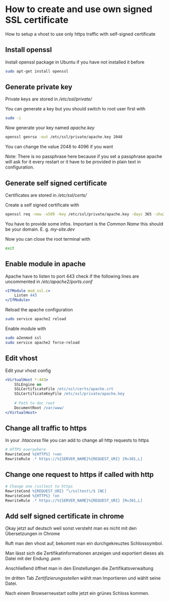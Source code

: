 # How to create and use own signed SSL certificate

How to setup a vhost to use only https traffic with self-signed certificate

## Install openssl

Install openssl package in Ubuntu if you have not installed it before

```bash
sudo apt-get install openssl
```

## Generate private key

Private keys are stored in */etc/ssl/private/*

You can generate a key but you should switch to root user first with

```bash
sudo -i
```

Now generate your key named *apache.key*

```bash
openssl genrsa -out /etc/ssl/private/apache.key 2048 
```

You can change the value 2048 to 4096 if you want

Note: There is no passphrase here because if you set a passphrase apache will ask for it every restart or it have to be provided in plain text in configuration.

## Generate self signed certificate

Certificates are stored in */etc/ssl/certs/*

Create a self signed certificate with

```bash
openssl req -new -x509 -key /etc/ssl/private/apache.key -days 365 -sha256 -out /etc/ssl/certs/apache.crt 
```

You have to provide some infos. Important is the *Common Name* this should be your domain. E. g. *my-site.dev*

Now you can close the root terminal with

```bash
exit
```

## Enable module in apache

Apache have to listen to port 443 check if the following lines are uncommented in */etc/apache2/ports.conf*

```apache
<IfModule mod_ssl.c>
    Listen 443
</IfModule>
```

Reload the apache configuration

```bash
sudo service apache2 reload 
```

Enable module with

```bash
sudo a2enmod ssl
sudo service apache2 force-reload 
```

## Edit vhost

Edit your vhost config

```apache
<VirtualHost *:443>
    SSLEngine on
    SSLCertificateFile /etc/ssl/certs/apache.crt
    SSLCertificateKeyFile /etc/ssl/private/apache.key
    
    # Path to doc root
    DocumentRoot /var/www/
</VirtualHost>
```

## Change all traffic to https

In your *.htaccess* file you can add to change all http requests to https

```apache
# HTTPS everywhere
RewriteCond %{HTTPS} !=on
RewriteRule .* https://%{SERVER_NAME}%{REQUEST_URI} [R=301,L]
```

## Change one request to https if called with http

```apache
# Change one /ssltest to https
RewriteCond %{REQUEST_URI} ^\/ssltest\/$ [NC]
RewriteCond %{HTTPS} !on
RewriteRule .* https://%{SERVER_NAME}%{REQUEST_URI} [R=301,L]
```

## Add self signed certificate in chrome

Okay jetzt auf deutsch weil sonst versteht man es nicht mit den Übersetzungen in Chrome

Ruft man den vhost auf, bekommt man ein durchgekreuztes Schlosssymbol.

Man lässt sich die Zertifikatinformationen anzeigen und exportiert dieses als Datei mit der Endung *.pem* 

Anschließend öffnet man in den Einstellungen die Zertifikatsverwaltung

Im dritten Tab *Zertifizierungsstellen* wählt man Importieren und wählt seine Datei. 

Nach einem Browserneustart sollte jetzt ein grünes Schloss kommen. 
